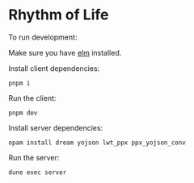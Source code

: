# Rhythm of Life

To run development:

Make sure you have [elm](https://guide.elm-lang.org/install/elm.html) installed.

Install client dependencies:

    pnpm i

Run the client:

    pnpm dev

Install server dependencies:

    opam install dream yojson lwt_ppx ppx_yojson_conv

Run the server:

    dune exec server
